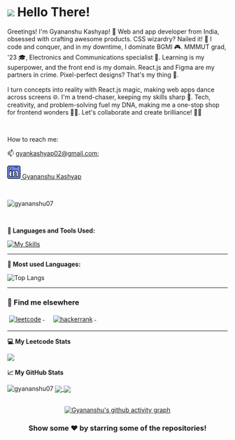 <h1><img src="https://emojis.slackmojis.com/emojis/images/1531849430/4246/blob-sunglasses.gif?1531849430" width="30"/> Hello There!</h1>

Greetings! I'm Gyananshu Kashyap! 🚀 Web and app developer from India, obsessed with crafting awesome products. CSS wizardry? Nailed it! 💪 I code and conquer, and in my downtime, I dominate BGMI 🎮. MMMUT grad, '23 🎓, Electronics and Communications specialist 📡. Learning is my superpower, and the front end is my domain. React.js and Figma are my partners in crime. Pixel-perfect designs? That's my thing 🎨.
<br>
<br>
I turn concepts into reality with React.js magic, making web apps dance across screens 🌐. I'm a trend-chaser, keeping my skills sharp 🔪. Tech, creativity, and problem-solving fuel my DNA, making me a one-stop shop for frontend wonders 🦸‍♂️. Let's collaborate and create brilliance! 🚀🔥

<br>

How to reach me: 
<br>

📫 [gyankashyap02@gmail.com](mailto:[gyankashyap02@gmail.com);
 <p align="left">
    <a href="https://www.linkedin.com/in/gyananshu-kashyap/" target="_blank"><img height="30" src="https://raw.githubusercontent.com/AbhishekMaira10/AbhishekMaira10/master/linkedin.png?raw=true"> Gyananshu         Kashyap</a>
</p>
 
 <br>

 <p align="left"> <img src="https://komarev.com/ghpvc/?username=gyananshu07" alt="gyananshu07" /> </p>
 
 </br>

**:rocket: Languages and Tools Used:**
<br>

[![My Skills](https://skillicons.dev/icons?i=react,js,express,nodejs,html,css,bootstrap,materialui,mongodb,mysql,c,cpp,java,ps,ai,figma,github,vscode,git,postman)](https://skillicons.dev)

---

**:rocket: Most used Languages:**
<br>

![Top Langs](https://github-readme-stats.vercel.app/api/top-langs/?username=gyananshu07&layout=compact)


---
### 📢 Find me elsewhere
<p align="left">
  <a href="https://leetcode.com/abhishekmaira1999/">
    <img src="https://img.shields.io/badge/-LeetCode-FFA116?style=for-the-badge&logo=LeetCode&logoColor=black" alt="leetcode" style="vertical-align:top; margin:4px">
  </a>&nbsp;&nbsp;&nbsp;

  <a href="https://www.hackerrank.com/abhishekmaira191">
    <img src="https://img.shields.io/badge/-Hackerrank-2EC866?style=for-the-badge&logo=HackerRank&logoColor=white" alt="hackerrank" style="vertical-align:top; margin:4px">
  </a>&nbsp;&nbsp;&nbsp;
</p>

<hr>

**💻 My Leetcode Stats**

![](https://leetcard.jacoblin.cool/Gyananshu_gk?theme=light,unicorn)


**📈 My GitHub Stats**

 <img src="https://github-readme-stats.vercel.app/api?username=gyananshu07&show_icons=true&theme=gotham" alt="gyananshu07" />

<a href="https://github.com/AbhishekMaira10/COVID-19-Tracker" target="_blank">
  <img align="center" src="https://github-readme-stats.vercel.app/api/pin/?username=AbhishekMaira10&repo=COVID-19-Tracker&theme=dracula" />
</a>
<a href="https://github.com/AbhishekMaira10/deldrone" target="_blank">
 <img align="center" src="https://github-readme-stats.vercel.app/api/pin/?username=AbhishekMaira10&repo=deldrone&theme=dracula" />
</a>
<div align="center">

</br>

[![Gyananshu's github activity graph](https://github-readme-activity-graph.vercel.app/graph?username=gyananshu07&theme=react-dark)](https://github.com/gyananshu07/github-readme-activity-graph)


### Show some ❤️ by starring some of the repositories!
</div>
